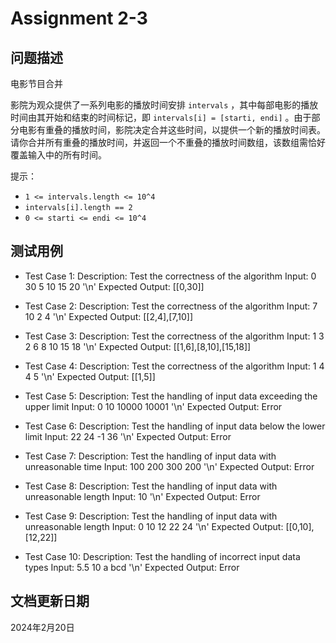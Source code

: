 # Assignment 2-3

## 问题描述

电影节目合并

影院为观众提供了一系列电影的播放时间安排 `intervals` ，其中每部电影的播放时间由其开始和结束的时间标记，即 `intervals[i] = [starti, endi]` 。由于部分电影有重叠的播放时间，影院决定合并这些时间，以提供一个新的播放时间表。请你合并所有重叠的播放时间，并返回一个不重叠的播放时间数组，该数组需恰好覆盖输入中的所有时间。

提示：

* `1 <= intervals.length <= 10^4`
* `intervals[i].length == 2`
* `0 <= starti <= endi <= 10^4`

## 测试用例

* Test Case 1:
  Description: Test the correctness of the algorithm
  Input: 0 30 5 10 15 20 '\n'
  Expected Output: [[0,30]]

* Test Case 2:
  Description: Test the correctness of the algorithm
  Input: 7 10 2 4 '\n'
  Expected Output: [[2,4],[7,10]]

* Test Case 3:
  Description: Test the correctness of the algorithm
  Input: 1 3 2 6 8 10 15 18 '\n'
  Expected Output: [[1,6],[8,10],[15,18]]

* Test Case 4:
  Description: Test the correctness of the algorithm
  Input: 1 4 4 5 '\n'
  Expected Output: [[1,5]]

* Test Case 5:
  Description: Test the handling of input data exceeding the upper limit
  Input: 0 10 10000 10001 '\n'
  Expected Output: Error

* Test Case 6:
  Description: Test the handling of input data below the lower limit
  Input: 22 24 -1 36 '\n'
  Expected Output: Error

* Test Case 7:
  Description: Test the handling of input data with unreasonable time
  Input: 100 200 300 200 '\n'
  Expected Output: Error

* Test Case 8:
  Description: Test the handling of input data with unreasonable length
  Input: 10 '\n'
  Expected Output: Error

* Test Case 9:
  Description: Test the handling of input data with unreasonable length
  Input: 0 10 12 22 24 '\n'
  Expected Output: [[0,10],[12,22]]

* Test Case 10:
  Description: Test the handling of incorrect input data types
  Input: 5.5 10 a bcd '\n'
  Expected Output: Error

## 文档更新日期

2024年2月20日